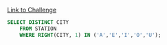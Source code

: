 [Link to Challenge](https://www.hackerrank.com/challenges/weather-observation-station-7/)

```sql
SELECT DISTINCT CITY
    FROM STATION
    WHERE RIGHT(CITY, 1) IN ('A','E','I','O','U');
```
